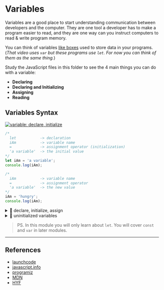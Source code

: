 # Variables

Variables are a good place to start understanding communication between developers and the
computer. They are one tool a developer has to make a program easier to read, and they are
one way can you instruct computers to read & write program memory.

You can think of variables [like boxes](https://www.youtube.com/watch?v=Jvrszgiexg0) used
to store data in your programs. (_That video uses `var` but these programs use `let`. For
now you can think of them as the same thing._)

Study the JavaScript files in this folder to see the 4 main things you can do with a
variable:

- **Declaring**
- **Declaring and Initializing**
- **Assigning**
- **Reading**

## Variables Syntax

[![variable: declare, initialize](../assets/variable-declare-initialize.jpg)](https://blog.jordanholt.dev/learn-javascript-variables/)

```js
/*
  let           -> declaration
  iAm           -> variable name
  =             -> assignment operator (initialization)
  'a variable'  -> the initial value
*/
let iAm = 'a variable';
console.log(iAm);

/*
  iAm           -> variable name
  =             -> assignment operator
  'a variable'  -> the new value
*/
iAm = 'hungry';
console.log(iAm);
```

<details>
<summary>🥚 declare, initialize, assign</summary>

```js
// declare the variable using let
// initialize the value: "Hello!"
let message = 'Hello!';

// assign a new value: "World!"
message = 'World!';

// read the stored value: "World!"
console.log(message);
```

```js
'use strict';

// declare the variable using let
// initialize the value: '.'
let dot = '.';

// read the stored value: '.'
// read the stored value: '.'
// assign a new value: '..'
dot = dot + dot;

// read the stored value: '..'
console.log(dot); // '..'
```

```js
'use strict';
console.log('-- declare, initialize, assign --');

// declare a value and initialize it's value
let favoriteTree = 'palm';
console.log(favoriteTree); // 'palm'

// assigning a different value
favoriteTree = 'oak';
console.log(favoriteTree); // 'oak'

// declare variable with an initial value
let bread = 'fresh';
console.log(bread); // 'fresh'

// re-assign the variable
bread = 'stale';
console.log(bread); // 'stale'
```

</details>
<details>
<summary>🥚 uninitialized variables</summary>

```js
'use strict';
console.log('-- uninitialized variables --');

// declaring a variable without an initial value
//  it will be initialized to undefined by default
let uninitialized;
console.log(uninitialized); // undefined

// you can assign values to uninitialized variables
uninitialized = 'something';
console.log(uninitialized); // 'something'

// initializing a variable to undefined does the same thing
let initialized = undefined;
console.log(initialized); // undefined
```

</details>

> PS. In this module you will only learn about `let`. You will cover `const` and `var` in
> later modules.

---

## References

- [launchcode](https://education.launchcode.org/intro-to-professional-web-dev/chapters/data-and-variables/variables.html)
- [javascript.info](https://javascript.info/variables)
- [programiz](https://www.programiz.com/javascript/variables-constants)
- [MDN](https://developer.mozilla.org/en-US/docs/Web/JavaScript/Reference/Statements/let)
- [HYF](https://hackyourfuture.github.io/study/#/javascript/variables)
